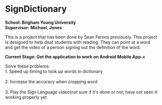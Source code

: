 SignDictionary
==============
<p>
<b>School: Brigham Young University
<br>Supervisor: Michael, Jones</br></b></p>

<p>This is a project that has been done by Sean Ferons previously.
This project is designed to help deaf students with reading. 
They can point at a word and get the video of a person signing out the definition of the word.</p>

<p><b>Current Stage: Get the application to work on Android Mobile App.<</b></p>

<p>Solve these problems:
<br>1. Speed up timing to look up words in dictionary</br>
<br>2. Increase the accuracy when cropping word </br>
<br>3. Play the Sign Language video(not sure if it's done or not, have not seen it working properly yet</br></p>
